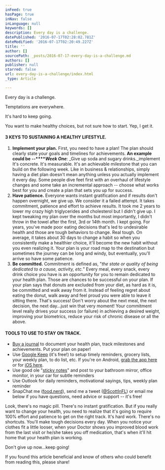 ```yaml
---
inFeed: true
hasPage: true
inNav: false
inLanguage: null
keywords: []
description: Every day is a challenge.
datePublished: '2016-07-17T02:28:02.781Z'
dateModified: '2016-07-17T02:20:49.227Z'
title: ''
author: []
sourcePath: _posts/2016-07-17-every-day-is-a-challenge.md
authors: []
publisher: null
starred: false
url: every-day-is-a-challenge/index.html
_type: Article

---
```

Every day is a challenge.

Temptations are everywhere.

It's hard to keep going.

You want to make healthy choices, but not sure how to start. Yep, I get it.

#### **3 KEYS TO SUSTAINING A HEALTHY LIFESTYLE.**

1. **Implement your plan.** First, you need to have a plan! The plan should clearly state your goals and timelines for achievements. **An example could be --****_Week One_**: _Give up soda and sugary drinks._implement It's concrete. It's measurable. It's an achievable milestone that you can build on the following week. Like in business & relationships, simply having a diet plan doesn't mean anything unless you actually implement it every day. Some people dive feet first with an overhaul of lifestyle changes and some take an incremental approach -- choose what works best for you and create a plan that sets you up for success.
2. **Have patience.** Everyone wants instant gratification and if results don't happen overnight, we give up. We consider it a failed attempt. It takes commitment, patience and effort to achieve results. It took me 2 years to lower my crazy high triglycerides and cholesterol but I didn't give up. I kept tweaking my plan over the months but most importantly, I didn't throw in the towel after the first, 3rd or 14th month. I kept going. For years, you've made poor eating decisions that's led to undesirable health and those are tough behaviors to change. Real tough. On average, it takes about 30 days to change a habit so when you consistently make a healthier choice, it'll become the new habit without you even realizing it. Your plan is your road map to the destination but sometimes the journey can be long and windy, but eventually, you'll arrive so have some patience.
3. **Be committed.** Commitment is defined as, "_the state or quality of being dedicated to a cause, activity, etc._" Every meal, every snack, every drink choice you have is an opportunity for you to remain dedicated to your health plan. Those are chances to be successful on your plan. If your plan says that donuts are excluded from your diet, as hard as it is, be committed and walk away from it. Instead of feeling regret about eating the donut, walk away and feel proud you were able to leave it sitting there. That's success! Don't worry about the next meal, the next decision, the next day...just win that very moment! Your commitment level really drives your success (or failure) in achieving a desired weight, improving your biometrics, reduce your risk of chronic disease or all the above.

#### **TOOLS TO USE TO STAY ON TRACK.**

* [Buy a journal][0] to document your health plan, track milestones and achievements. Put your plan on paper!
* Use [Google Keep][1] (it's free!) to setup timely reminders, grocery lists, your weekly plan, to do list, etc. If you're on Android, [grab the app here][2] or for [iOS here][3].
* Use good ole "[sticky notes][4]" and post to your bathroom mirror, office monitor, in your car for subtle reminders
* Use Outlook for daily reminders, motivational sayings, tips, weekly plan reminder
* SnapChat me ([food.nerd][5]), send me a tweet ([@ScottInFL][6]) or email me below if you have questions, need advice or support -- it's free!

Look, there's no magic pill. There's no instant gratification. But if you really want to change your health, you need to realize that it's going to require 100% effort and patience to get on the right track. It's hard work. There's no shortcuts. You'll make tough decisions every day. When you notice your clothes fit a little looser, when your Doctor shows you improved blood work from the last visit or he/she takes you off medication, that's when it'll hit home that your health plan is working.

Don't give up now...keep going!

If you found this article beneficial and know of others who could benefit from reading this, please share!

[0]: http://amzn.to/1UuY8fG
[1]: http://www.google.com/keep/
[2]: https://play.google.com/store/apps/details?id=com.google.android.keep
[3]: https://itunes.apple.com/app/apple-store/id1029207872?mt=8
[4]: http://amzn.to/1UzhfRT
[5]: https://www.snapchat.com/add/food.nerd
[6]: https://twitter.com/scottinfl